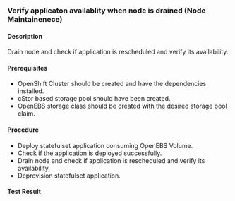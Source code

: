 ### Verify applicaton availablity when node is drained (Node Maintainenece)

#### Description
Drain node and check if application is rescheduled and verify its availability.

#### Prerequisites
- OpenShift Cluster should be created and have the dependencies installed.
- cStor based storage pool should have been created.
- OpenEBS storage class should be created with the desired storage pool claim.

#### Procedure
- Deploy statefulset application consuming OpenEBS Volume.
- Check if the application is deployed successfully.
- Drain node and check if application is rescheduled and verify its availability.
- Deprovision statefulset application.

#### Test Result
